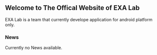 ## Welcome to The Offical Website of EXA Lab

EXA Lab is a team that currently develope application for android platform only.

### News

Currently no News available.
